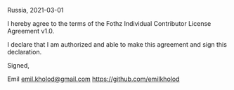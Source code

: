 Russia, 2021-03-01

I hereby agree to the terms of the Fothz Individual Contributor License
Agreement v1.0.

I declare that I am authorized and able to make this agreement and sign this
declaration.

Signed,

Emil emil.kholod@gmail.com https://github.com/emilkholod

